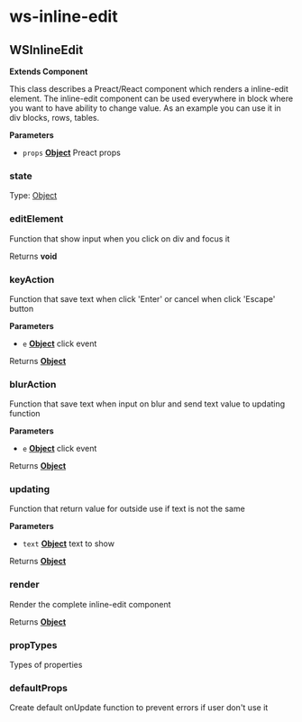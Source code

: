 # ws-inline-edit
## WSInlineEdit

**Extends Component**

This class describes a Preact/React component which renders a inline-edit element.
The inline-edit component can be used everywhere in block where you want to have ability to change value.
As an example you can use it in div blocks, rows, tables.

**Parameters**

-   `props` **[Object][1]** Preact props

### state

Type: [Object][1]

### editElement

Function that show input when you click on div and focus it

Returns **void** 

### keyAction

Function that save text when click 'Enter' or cancel when click 'Escape' button

**Parameters**

-   `e` **[Object][1]** click event

Returns **[Object][1]** 

### blurAction

Function that save text when input on blur and send text value to updating function

**Parameters**

-   `e` **[Object][1]** click event

Returns **[Object][1]** 

### updating

Function that return value for outside use if text is not the same

**Parameters**

-   `text` **[Object][1]** text to show

Returns **[Object][1]** 

### render

Render the complete inline-edit component

Returns **[Object][1]** 

### propTypes

Types of properties

### defaultProps

Create default onUpdate function to prevent errors if user don't use it

[1]: https://developer.mozilla.org/docs/Web/JavaScript/Reference/Global_Objects/Object
